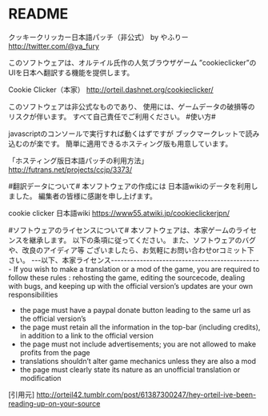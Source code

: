 # README #
クッキークリッカー日本語パッチ（非公式）
by やふりー　 http://twitter.com/@ya_fury

このソフトウェアは、オルテイル氏作の人気ブラウザゲーム
”cookieclicker”のUIを日本へ翻訳する機能を提供します。

Cookie Clicker（本家）
http://orteil.dashnet.org/cookieclicker/

このソフトウェアは非公式なものであり、
使用には、ゲームデータの破損等のリスクが伴います。
すべて自己責任でご利用ください。
#使い方#

javascriptのコンソールで実行すれば動くはずですが
ブックマークレットで読み込むのが楽です。
簡単に適用できるホスティング版も用意しています。

「ホスティング版日本語パッチの利用方法」
http://futrans.net/projects/ccjp/3373/


#翻訳データについて#
本ソフトウェアの作成には
日本語wikiのデータを利用しました。
編集者の皆様に感謝を申し上げます。

cookie clicker 日本語wiki
https://www55.atwiki.jp/cookieclickerjpn/

#ソフトウェアのライセンスについて#
本ソフトウェアは、本家ゲームのライセンスを継承します。
以下の条項に従ってください。
また、ソフトウェアのバグや、改良のアイディア等
ございましたら、お気軽にお問い合わせorコミット下さい。
---以下、本家ライセンス-----------------------------------------------
If you wish to make a translation or a mod of the game, you are required to follow these rules :
rehosting the game, editing the sourcecode, dealing with bugs, and keeping up with the official version’s updates are your own responsibilities

- the page must have a paypal donate button leading to the same url as the official version’s
- the page must retain all the information in the top-bar (including credits), in addition to a link to the official version
- the page must not include advertisements; you are not allowed to make profits from the page
- translations shouldn’t alter game mechanics unless they are also a mod
- the page must clearly state its nature as an unofficial translation or modification

[引用元]
http://orteil42.tumblr.com/post/61387300247/hey-orteil-ive-been-reading-up-on-your-source




